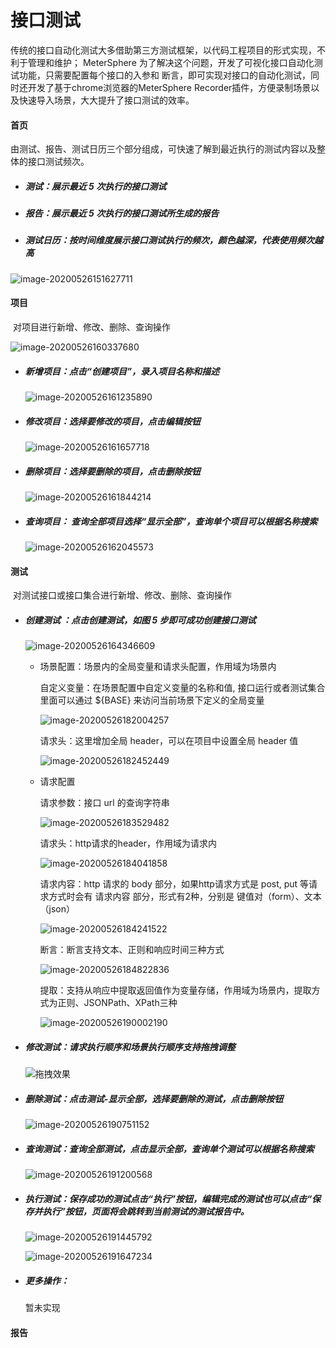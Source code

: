 # 接口测试

​       传统的接口自动化测试大多借助第三方测试框架，以代码工程项目的形式实现，不利于管理和维护； MeterSphere 为了解决这个问题，开发了可视化接口自动化测试功能，只需要配置每个接口的入参和 断言，即可实现对接口的自动化测试，同时还开发了基于chrome浏览器的MeterSphere Recorder插件，方便录制场景以及快速导入场景，大大提升了接口测试的效率。

#### 首页

​        由测试、报告、测试日历三个部分组成，可快速了解到最近执行的测试内容以及整体的接口测试频次。

- ##### 测试：展示最近 5 次执行的接口测试

- ##### 报告：展示最近 5 次执行的接口测试所生成的报告

- ##### 测试日历：按时间维度展示接口测试执行的频次，颜色越深，代表使用频次越高

![image-20200526151627711](../img/api/image-20200526151627711.png)

#### 项目

​       对项目进行新增、修改、删除、查询操作

![image-20200526160337680](../img/api/image-20200526160337680.png)



- ##### 新增项目：点击“创建项目”，录入项目名称和描述

  ![image-20200526161235890](../img/api/image-20200526161235890.png)

  

- ##### 修改项目：选择要修改的项目，点击编辑按钮

  ![image-20200526161657718](../img/api/image-20200526161657718.png)

  

- ##### 删除项目：选择要删除的项目，点击删除按钮

  ![image-20200526161844214](../img/api/image-20200526161844214.png)

  

- ##### 查询项目： 查询全部项目选择“显示全部”，查询单个项目可以根据名称搜索

  ![image-20200526162045573](../img/api/image-20200526162045573.png)
  
  

#### 测试

​       对测试接口或接口集合进行新增、修改、删除、查询操作

- ##### 创建测试 ：点击创建测试，如图 5 步即可成功创建接口测试

  ![image-20200526164346609](../img/api/image-20200526164346609.png)

  - 场景配置：场景内的全局变量和请求头配置，作用域为场景内

    自定义变量：在场景配置中自定义变量的名称和值, 接口运行或者测试集合里面可以通过 ${BASE} 来访问当前场景下定义的全局变量

    ![image-20200526182004257](../img/api/image-20200526182004257.png)

    请求头：这里增加全局 header，可以在项目中设置全局 header 值

    ![image-20200526182452449](../img/api/image-20200526182452449.png)

  - 请求配置

    请求参数：接口 url 的查询字符串

    ![image-20200526183529482](../img/api/image-20200526183529482.png)

    请求头：http请求的header，作用域为请求内

    ![image-20200526184041858](../img/api/image-20200526184041858.png)

    请求内容：http 请求的 body 部分，如果http请求方式是 post, put 等请求方式时会有 请求内容 部分，形式有2种，分别是 键值对（form）、文本（json）

    ![image-20200526184241522](../img/api/image-20200526184241522.png)

    

    断言：断言支持文本、正则和响应时间三种方式

    ![image-20200526184822836](../img/api/image-20200526184822836.png)

    提取：支持从响应中提取返回值作为变量存储，作用域为场景内，提取方式为正则、JSONPath、XPath三种

    ![image-20200526190002190](../img/api/image-20200526190002190.png)

  

- ##### 修改测试：请求执行顺序和场景执行顺序支持拖拽调整

  ![拖拽效果](../img/api/拖拽效果.gif)

  

- ##### 删除测试：点击测试-显示全部，选择要删除的测试，点击删除按钮

  ![image-20200526190751152](../img/api/image-20200526190751152.png)

- ##### 查询测试：查询全部测试，点击显示全部，查询单个测试可以根据名称搜索

  ![image-20200526191200568](../img/api/image-20200526191200568.png)

- ##### 执行测试：保存成功的测试点击“执行”按钮，编辑完成的测试也可以点击“保存并执行”按钮，页面将会跳转到当前测试的测试报告中。

  ![image-20200526191445792](../img/api/image-20200526191445792.png)

  ![image-20200526191647234](../img/api/image-20200526191647234.png)

- ##### 更多操作：

  暂未实现

  





#### 报告

